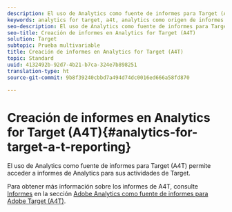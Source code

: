 ```yaml
---
description: El uso de Analytics como fuente de informes para Target (A4T) permite acceder a informes de Analytics para sus actividades de Target.
keywords: analytics for target, a4t, analytics como origen de informes
seo-description: El uso de Analytics como fuente de informes para Target (A4T) permite acceder a informes de Analytics para sus actividades de Target.
seo-title: Creación de informes en Analytics for Target (A4T)
solution: Target
subtopic: Prueba multivariable
title: Creación de informes en Analytics for Target (A4T)
topic: Standard
uuid: 4132492b-92d7-4b21-b7ca-324e7b898251
translation-type: ht
source-git-commit: 9b8f39240cbbd7a494d74dc0016ed666a58fd870

---
```



# Creación de informes en Analytics for Target (A4T){#analytics-for-target-a-t-reporting}

El uso de Analytics como fuente de informes para Target (A4T) permite acceder a informes de Analytics para sus actividades de Target.

Para obtener más información sobre los informes de A4T, consulte [Informes](../c-integrating-target-with-mac/a4t/reporting.md#concept_716AF8D545AD404EAAEE99A6DB7B9483) en la sección [Adobe Analytics como fuente de informes para Adobe Target (A4T)](../c-integrating-target-with-mac/a4t/a4t.md#concept_7540C8C04259434AB6EE33B09F47A1DE).
